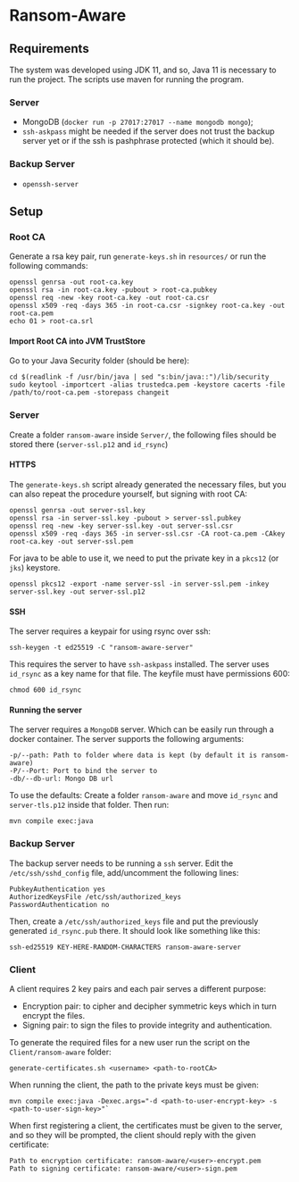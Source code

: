 # Ransom-Aware

## Requirements

The system was developed using JDK 11, and so, Java 11 is necessary to run the project. The scripts use maven for running the program.

### Server
* MongoDB (`docker run -p 27017:27017 --name mongodb mongo`);
* `ssh-askpass` might be needed if the server does not trust the backup server yet or if the ssh is pashphrase protected (which it should be).

### Backup Server
* `openssh-server`

## Setup

### Root CA
Generate a rsa key pair, run `generate-keys.sh` in `resources/` or run the following commands:

```shell script
openssl genrsa -out root-ca.key
openssl rsa -in root-ca.key -pubout > root-ca.pubkey
openssl req -new -key root-ca.key -out root-ca.csr
openssl x509 -req -days 365 -in root-ca.csr -signkey root-ca.key -out root-ca.pem
echo 01 > root-ca.srl
```

#### Import Root CA into JVM TrustStore
Go to your Java Security folder (should be here):

```shell script
cd $(readlink -f /usr/bin/java | sed "s:bin/java::")/lib/security
sudo keytool -importcert -alias trustedca.pem -keystore cacerts -file /path/to/root-ca.pem -storepass changeit
```

### Server

Create a folder `ransom-aware` inside `Server/`, the following files should be stored there (`server-ssl.p12` and `id_rsync`)

#### HTTPS

The `generate-keys.sh` script already generated the necessary files, but you can also repeat the procedure yourself, but signing with root CA:

```shell script
openssl genrsa -out server-ssl.key
openssl rsa -in server-ssl.key -pubout > server-ssl.pubkey
openssl req -new -key server-ssl.key -out server-ssl.csr
openssl x509 -req -days 365 -in server-ssl.csr -CA root-ca.pem -CAkey root-ca.key -out server-ssl.pem
```

For java to be able to use it, we need to put the private key in a `pkcs12` (or `jks`) keystore.
```shell script
openssl pkcs12 -export -name server-ssl -in server-ssl.pem -inkey server-ssl.key -out server-ssl.p12
```

#### SSH
The server requires a keypair for using rsync over ssh:
```shell script
ssh-keygen -t ed25519 -C "ransom-aware-server"
```

This requires the server to have `ssh-askpass` installed.
The server uses `id_rsync` as a key name for that file.
The keyfile must have permissions 600:
```shell script
chmod 600 id_rsync
```

#### Running the server
The server requires a `MongoDB` server. Which can be easily run through a docker container.
The server supports the following arguments:
```
-p/--path: Path to folder where data is kept (by default it is ransom-aware)
-P/--Port: Port to bind the server to
-db/--db-url: Mongo DB url
```

To use the defaults:
Create a folder `ransom-aware` and move `id_rsync` and `server-tls.p12` inside that folder. Then run:
```shell script
mvn compile exec:java
```

### Backup Server

The backup server needs to be running a `ssh` server.
Edit the `/etc/ssh/sshd_config` file, add/uncomment the following lines:
```
PubkeyAuthentication yes
AuthorizedKeysFile /etc/ssh/authorized_keys
PasswordAuthentication no
```
Then, create a `/etc/ssh/authorized_keys` file and put the previously
generated `id_rsync.pub` there. It should look like
something like this:

```
ssh-ed25519 KEY-HERE-RANDOM-CHARACTERS ransom-aware-server
```

### Client

A client requires 2 key pairs and each pair serves a different purpose:
- Encryption pair: to cipher and decipher symmetric keys which in turn encrypt the files.
- Signing pair: to sign the files to provide integrity and authentication.

To generate the required files for a new user run the script on the `Client/ransom-aware` folder:
```shell script
generate-certificates.sh <username> <path-to-rootCA>
```

When running the client, the path to the private keys must be given:
```shell script
mvn compile exec:java -Dexec.args="-d <path-to-user-encrypt-key> -s <path-to-user-sign-key>"`
```

When first registering a client, the certificates must be given to the server, and so they will be prompted,
the client should reply with the given certificate:
```
Path to encryption certificate: ransom-aware/<user>-encrypt.pem
Path to signing certificate: ransom-aware/<user>-sign.pem
```
